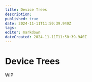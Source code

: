 ```yaml
---
title: Device Trees
description: 
published: true
date: 2024-11-11T11:50:39.940Z
tags: 
editor: markdown
dateCreated: 2024-11-11T11:50:39.940Z
---
```


# Device Trees
WIP